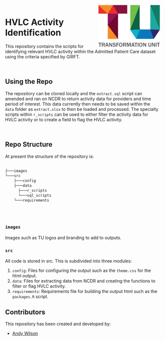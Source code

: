 <img src="images/TU_logo_large.png" alt="TU logo" width="200" align="right"/>

# HVLC Activity Identification

This repository contains the scripts for identifying relevant HVLC activity within the Admitted Patient Care dataset using the criteria specified by GIRFT.

<br/>

## Using the Repo

The repository can be cloned locally and the `extract.sql` script can amended and ran on NCDR to return activity data for providers and time period of interest. This data currently then needs to be saved within the `data` folder as `extract.xlsx` to then be loaded and processed. The specialty scripts within `r_scripts` can be used to either filter the activity data for HVLC activity or to create a field to flag the HVLC activity.

<br/>

## Repo Structure

At present the structure of the repository is:

``` plaintext

├───images
└───src
    ├───config
    ├───data
      ├───r_scripts
      └───sql_scripts
    └───requirements
    
```

<br/>

### `images`

Images such as TU logos and branding to add to outputs.

### `src`

All code is stored in src. This is subdivided into three modules:

1. `config`: Files for configuring the output such as the `theme.css` for the html output.
2. `data`: Files for extracting data from NCDR and creating the functions to filter or flag HVLC activity.
3. `requirements`: Requirements file for building the output html such as the `packages.R` script.

## Contributors

This repository has been created and developed by:

-   [Andy Wilson](https://github.com/ASW-Analyst)